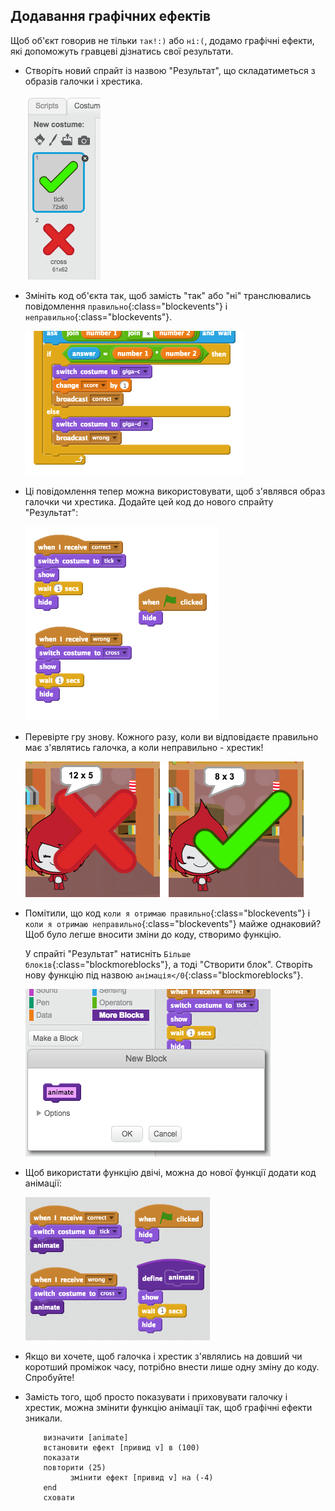 ## Додавання графічних ефектів

Щоб об'єкт говорив не тільки `так!:)` або `ні:(`, додамо графічні ефекти, які допоможуть гравцеві дізнатись свої результати.

+ Створіть новий спрайт із назвою "Результат", що складатиметься з образів галочки і хрестика.
    
    ![знімок екрану](images/brain-result.png)

+ Змініть код об'єкта так, щоб замість "так" або "ні" транслювались повідомлення `правильно`{:class="blockevents"} і `неправильно`{:class="blockevents"}.
    
    ![знімок екрану](images/brain-broadcast-answer.png)

+ Ці повідомлення тепер можна використовувати, щоб з'являвся образ галочки чи хрестика. Додайте цей код до нового спрайту "Результат":
    
    ![знімок екрану](images/brain-show-answer.png)

+ Перевірте гру знову. Кожного разу, коли ви відповідаєте правильно має з'являтись галочка, а коли неправильно - хрестик!
    
    ![знімок екрану](images/brain-test-answer.png)

+ Помітили, що код `коли я отримаю правильно`{:class="blockevents"} і `коли я отримаю неправильно`{:class="blockevents"} майже однаковий? Щоб було легше вносити зміни до коду, створимо функцію.
    
    У спрайті "Результат" натисніть `Більше блоків`{:class="blockmoreblocks"}, а тоді "Створити блок". Створіть нову функцію під назвою `анімація</0`{:class="blockmoreblocks"}.
    
    ![знімок екрану](images/brain-animate-function.png)

+ Щоб використати функцію двічі, можна до нової функції додати код анімації:
    
    ![знімок екрану](images/brain-use-function.png)

+ Якщо ви хочете, щоб галочка і хрестик з'являлись на довший чи коротший проміжок часу, потрібно внести лише одну зміну до коду. Спробуйте!

+ Замість того, щоб просто показувати і приховувати галочку і хрестик, можна змінити функцію анімації так, щоб графічні ефекти зникали.
    
    ```blocks
        визначити [animate]
        встановити ефект [привид v] в (100)
        показати
        повторити (25) 
              змінити ефект [привид v] на (-4)
        end
        сховати
    ```